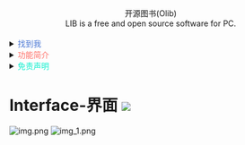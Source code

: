 <div align="center">
 开源图书(Olib)
<br>
LIB is a free and open source software for PC.
</div>
<br>

<details>
<summary><span style="color: #4a77d4">找到我</span></summary>
[Bilibili](https://space.bilibili.com/19276680) 
[公众号](https://space.bilibili.com/19276680)
</details>

<details>
<summary><span style="color: #ff736b">功能简介</span></summary>
1.软件开源，持续优化，无广告。
2.便捷搜索
3.自定义文件存储位置
</details>

<details>
<summary><span style="color: #0eefce">免责声明</span></summary>
<ul>
<ol>1.软件为独立运行软件,资源聚合自互联网,未对任何互联网资源提供存储。</ol>
<ol>2.本软件为公益软件,不保证所有功能完全有效,如果无法正常使用，请您即刻删除。</ol>
<ol>3.本工具无需连接外网，且未使用任何技术突破国内网络，具体使用情况与您当前网络环境有关，请您悉知。</ol>
<ol>4.请您遵守所在地的法律法规，切勿使用本工具进行违法违规行为，否则应自行承担使用后果。</ol>
</ul>
</details>

# Interface-界面 [![](https://img.shields.io/badge/-Interface-F5F5F5.svg)](#Interface-界面-)
![img.png](img.png)
![img_1.png](img_1.png)
